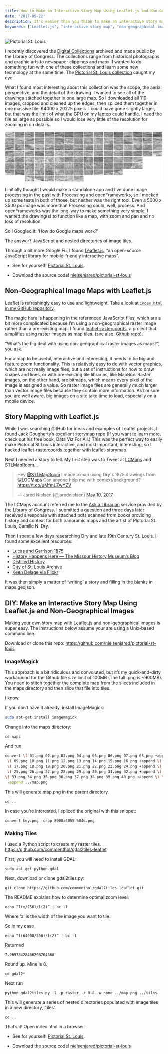 ```yaml
---
title: How to Make an Interactive Story Map Using Leaflet.js and Non-Geographical Images
date: "2017-05-22"
description: It's easier than you think to make an interactive story map with Leaflet.js and non-geographical images. This tutorial walks you through how I did it using the Pictorial St. Louis collection from the Library of Congress.
keywords: ["Leaflet.js", "interactive story map", "non-geographical images"]
---
```

![Pictorial St. Louis](jarednielsen-make-interactive-story-map-leaflet-non-geographical-images.png)

I recently discovered the [Digital Collections](https://www.loc.gov/collections/) archived and made public by the Library of Congress. The collections range from historical photographs and graphic arts to newspaper clippings and maps. I wanted to do something fun with one of these collections and learn some new technology at the same time. The [Pictorial St. Louis collection](https://www.loc.gov/resource/g4164sm.gpm00001/?sp=1) caught my eye.

What I found most interesting about this collection was the scope, the aerial perspective, and the detail of the drawing. I wanted to see all of the drawings stitched together in one large map. So I downloaded all 110 images, cropped and cleaned up the edges, then spliced them together in one massive file: 64000 x 20275 pixels. I could have gone slightly larger, but that was the limit of what the GPU on my laptop could handle. I need the file as large as possible so I would lose very little of the resolution for zooming in on details.

![The compiled map image](jarednielsen-make-interactive-story-map-leaflet-non-geographical-images-compiled.png)

I initially thought I would make a standalone app and I’ve done image processing in the past with Processing and openFrameworks, so I mocked up some tests in both of those, but neither was the right tool. Even a 5000 x 3500 px image was more than Processing could, well, process. And openFrameworks was the long-way to make something very simple. I wanted the drawing(s) to function like a map, with zoom and pan and no loss of resolution.

So I Googled it: ‘How do Google maps work?’

The answer? JavaScript and nested directories of image tiles.

Through a bit more Google Fu, I found [Leaflet.js](http://leafletjs.com/), “an open-source JavaScript library for mobile-friendly interactive maps”.

* See for yourself! [Pictorial St. Louis](http://jarednielsen.com/pictorial-st-louis/index.html).

* Download the source code! [nielsenjared/pictorial-st-louis](https://github.com/nielsenjared/pictorial-st-louis)

## Non-Geographical Image Maps with Leaflet.js

Leaflet is refreshingly easy to use and lightweight. Take a look at [`index.html` in my GitHub repository](https://github.com/nielsenjared/pictorial-st-louis/blob/master/index.html).

The magic here is happening in the referenced JavaScript files, which are a bit more complicated because I’m using a non-geographical raster image rather than a pre-existing map. I found [leaflet-rastercoords](https://commenthol.github.io/leaflet-rastercoords/), a project that simplifies using raster images as map tiles. (see also: [Github repo](https://github.com/commenthol/leaflet-rastercoords)).

“What’s the big deal with using non-geographical raster images as maps?”, you ask.

For a map to be useful, interactive and interesting, it needs to be big and feature zoom functionality. This is relatively easy to do with vector graphics, which are not really image files, but a set of instructions for how to draw shapes and lines, or with pre-existing tile libraries, like MapBox. Raster images, on the other hand, are bitmaps, which means every pixel of the image is assigned a value. So raster image files are generally much larger than vector image files because they contain more information. As I’m sure you are well aware, big images on a site take time to load, especially on a mobile device.

## Story Mapping with Leaflet.js

While I was searching GitHub for ideas and examples of Leaflet projects, I found [Jack Dougherty’s excellent storymap repo](https://github.com/jackdougherty/leaflet-storymap) (If you want to learn more, check out his free book, Data Viz For All.) This was the perfect way to easily make Pictorial St Louis interactive, and most important, interesting, so I hacked leaflet-rastercoords together with leaflet-storymap.

Next I needed a story to tell. My first step was to Tweet at [LCMaps](https://twitter.com/LOCMaps) and [STLMapRoom](https://twitter.com/STLMapRoom)…

<blockquote class="twitter-tweet" data-lang="en"><p lang="en" dir="ltr">Hey <a href="https://twitter.com/STLMapRoom?ref_src=twsrc%5Etfw">@STLMapRoom</a> I made a map using Dry&#39;s 1875 drawings from <a href="https://twitter.com/LOCMaps?ref_src=twsrc%5Etfw">@LOCMaps</a> Can anyone help me with context/background? <a href="https://t.co/uMfmLZwYZV">https://t.co/uMfmLZwYZV</a></p>&mdash; Jared Nielsen (@jarednielsen) <a href="https://twitter.com/jarednielsen/status/862307223334268929?ref_src=twsrc%5Etfw">May 10, 2017</a></blockquote>
<script async src="https://platform.twitter.com/widgets.js" charset="utf-8"></script>


The LCMaps account referred me to the [Ask a Librarian](https://www.loc.gov/rr/askalib/) service provided by the Library of Congress. I submitted a question and three days later received a response with attached pdfs scanned from books providing history and context for both panoramic maps and the artist of Pictorial St. Louis, Camille N. Dry.

Then I spent a few days researching Dry and late 19th Century St. Louis. I found some excellent resources:

* [Lucas and Garrison 1875](http://lucasandgarrison.com/homepage/introduction/the-maps/)
* [History Happens Here — The Missour History Museum’s Blog](http://www.historyhappenshere.org/node/7694)
* [Distilled History](https://www.distilledhistory.com/)
* [City of St. Louis Archive](https://www.stlouis-mo.gov/archive/neighborhood-histories-norbury-wayman/bissell/works4.htm)
* [Keen Delage via Flickr](https://www.flickr.com/photos/73762611@N00/5992654457)

It was then simply a matter of ‘writing’ a story and filling in the blanks in maps.geojson.

## DIY: Make an Interactive Story Map Using Leaflet.js and Non-Geographical Images

Making your own story map with Leaflet.js and non-geographical images is super easy. The instructions below assume your are using a Unix-based command line.

Download or clone this repo: https://github.com/nielsenjared/pictorial-st-louis

### ImageMagick

This approach is a bit ridiculous and convoluted, but it’s my quick-and-dirty workaround for the Github file size limit of 100MB (The full .png is ~900MB). You need to stitch together the complete map from the slices included in the maps directory and then slice that file into tiles.

I know.

If you don’t have it already, install ImageMagick:
```sh 
sudo apt-get install imagemagick
```

Change into the maps directory:
```
cd maps
```

And run
```sh 
convert \( 01.png 02.png 03.png 04.png 05.png 06.png 07.png 08.png +append \) \
 \( 09.png 10.png 11.png 12.png 13.png 14.png 15.png 16.png +append \) \
 \( 17.png 18.png 19.png 20.png 21.png 22.png 23.png 24.png +append \) \
 \( 25.png 26.png 27.png 28.png 29.png 30.png 31.png 32.png +append \) \
\( 33.png 34.png 35.png 36.png 37.png 38.png 39.png 40.png +append \) \
 -append ../map.png
```
This will generate map.png in the parent directory.
```
cd ..
```
In case you’re interested, I spliced the original with this snippet:
```
convert key.png -crop 8000x4055 %04d.png
```

### Making Tiles

I used a Python script to create my raster tiles. https://github.com/commenthol/gdal2tiles-leaflet

First, you will need to install GDAL:

```
sudo apt-get python-gdal
```

Next, download or clone gdal2tiles.py:
```
git clone https://github.com/commenthol/gdal2tiles-leaflet.git
```

The README explains how to determine optimal zoom level:
```
echo “l(x/256)/l(2)” | bc -l
```
Where ‘x’ is the width of the image you want to tile.

So in my case
```
echo “l(64000/256)/l(2)” | bc -l
```
Returned
```
7.96578428466208704368
```
Round up. Mine is 8.
```
cd gdal2*
```
Next run
```
python gdal2tiles.py -l -p raster -z 0–8 -w none ../map.png ../tiles
```

This will generate a series of nested directories populated with image tiles in a new directory, ‘tiles’.
```
cd ..
```
That’s it! Open index.html in a browser.

* See for yourself! [Pictorial St. Louis](http://jarednielsen.com/pictorial-st-louis/index.html).

* Download the source code! [nielsenjared/pictorial-st-louis](https://github.com/nielsenjared/pictorial-st-louis)